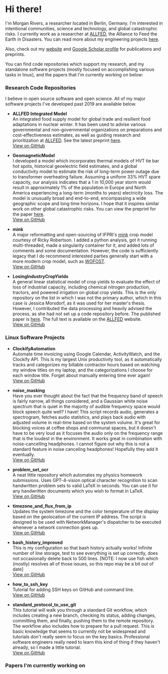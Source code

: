 # Hi there!

I'm Morgan Rivers, a researcher located in Berlin, Germany. I'm interested in intentional communities, science and technology, and global catastrophic risks. I currently work as a researcher at [ALLFED](https://allfed.info/papers/), the Alliance to Feed the Earth in Disasters. You can read more about my engineering projects [here](Portfolio.pdf).

Also, check out my [website](https://morganrivers.com/) and [Google Scholar profile](https://scholar.google.com/citations?user=nXYa_QEAAAAJ) for publications and preprints.

You can find code repositories which support my research, and my standalone software projects (mostly focused on accomplishing various tasks in linux), and the papers that I'm currently working on below:

### Research Code Repositories

I believe in open source software and open science. All of my major software projects I've developed past 2019 are available below.

- **ALLFED Integrated Model**  
  An integrated food supply model for global trade and resilient food adaptations in nuclear winter. It has been used to advise various governmental and non-governmental organizations on preparations and cost-effectiveness estimates, as well as guiding research and prioritization at [ALLFED](https://allfed.info). See the latest preprint [here](https://allfed.info/images/pdfs/Preprint%20V2.0%20Integrated%20assessment%20ALLFED.docx.pdf).  
  [View on GitHub](https://github.com/allfed/allfed-integrated-model)

- **GeomagneticModel**  
  I developed a model which incorporates thermal models of HVT tie bar hot spots, historical geoelectric field estimates, and a global conductivity model to estimate the risk of long-term power outage due to transformer overheating failure. Assuming a uniform 33% HVT spare capacity, our analysis indicates that a 1 in 10,000 year storm would result in approximately 1% of the population in Europe and North America experiencing a long-term (months to years) electricity loss. The model is unusually broad and end-to-end, encompassing a wide geographic scope and long time horizons. I hope that it inspires similar work on other global catastrophic risks. You can view the preprint for the paper [here](https://arxiv.org/abs/2403.18070).  
  [View on GitHub](https://github.com/allfed/GeomagneticModel)

- **mink**  
  A major reformatting and open-sourcing of IFPRI's [mink](https://www.ifpri.org/publication/mink-details-global-gridded-crop-modeling-system) crop model courtesy of Ricky Robertson. I added a python analysis, got it running multi-threaded, made a singularity container for it, and added lots of comments and some documentation. However, the code is sufficiently legacy that I do recommend interested parties generally start with a more modern crop model, such as [WOFOST](https://www.wur.nl/en/research-results/research-institutes/environmental-research/facilities-tools/software-models-and-databases/wofost.htm).  
  [View on GitHub](https://github.com/allfed/mink)

- **LosingIndustryCropYields**  
  A general linear statistical model of crop yields to evaluate the effect of loss of industrial capacity, including chemical nitrogen production, tractors, and powered irrigation on global crop yields. This is the only repository on the list in which I was not the primary author, which in this case is Jessica Morsdorf, as it was used for her master's thesis. However, I contributed the data processing and heavily advised the process, as she had not set up a code repository before. The published paper is [here](https://pubmed.ncbi.nlm.nih.gov/38223898/). The full text is available on the [ALLFED](https://allfed.info) website.  
  [View on GitHub](https://github.com/allfed/LosingIndustryCropYields)

### Linux Software Projects

- **ClockifyAutomation**  
  Automate time invoicing using Google Calendar, ActivityWatch, and the Clockify API. This is my largest Unix productivity tool, as it automatically tracks and categorizes my billable contractor hours based on watching my window titles on my laptop, and the categorizations I choose for each window title. Forget about manually entering time ever again!  
  [View on GitHub](https://github.com/morganrivers/ClockifyAutomation)

- **noise_masking**  
  Have you ever thought about the fact that the frequency band of speech is fairly narrow, all things considered, and a Gaussian white noise spectrum that is quiet in the majority of audible frequency space would block speech quite well? I have! This script records audio, generates a spectrogram, fetches audio statistics, and plays back audio with adjusted volume in real-time based on the system volume. It's great for blocking voices at coffee shops and communal spaces, but it doesn't have to be very loud as it focuses the audio only on the frequency range that is the loudest in the environment. It works great in combination with noise-cancelling headphones. I cannot figure out why this is not a standard feature in noise canceling headphones! Hopefully they add it eventually.  
  [View on GitHub](https://github.com/morganrivers/noise_masking)

- **problem_set_ocr**  
  A neat little repository which automates my physics homework submissions. Uses GPT-4-vision optical character recognition to scan handwritten problem sets to valid LaTeX in seconds. You can use it for any handwritten documents which you wish to format in LaTeX.  
  [View on GitHub](https://github.com/morganrivers/problem_set_ocr)

- **timezone_and_flux_from_ip**  
  Updates the system timezone and the color temperature of the display based on the geolocation of the current IP address. The script is designed to be used with NetworkManager's dispatcher to be executed whenever a network connection goes up.  
  [View on GitHub](https://github.com/morganrivers/timezone_and_flux_from_ip)

- **bash_history_improved**  
  This is my configuration so that bash history actually works! Infinite number of line storage, test to see everything is set up correctly, does not occasionally delete back to 500 lines. [NOTE: I now use fish which (mostly) resolves all of those issues, so this repo may be a bit out of date]  
  [View on GitHub](https://github.com/morganrivers/bash_history_improved)

- **how_to_ssh_key**  
  Tutorial for adding SSH keys on GitHub and command line.  
  [View on GitHub](https://github.com/morganrivers/how_to_ssh_key)

- **standard_protocol_to_use_git**  
  This tutorial will walk you through a standard Git workflow, which includes creating a new branch, checking its status, adding changes, committing them, and finally, pushing them to the remote repository. The workflow also includes how to prepare for a pull request. This is basic knowledge that seems to currently not be widespread and tutorials don't really seem to focus on the key basics. Professional software engineers really need to learn this kind of thing if they haven't already, so I made a little tutorial.  
  [View on GitHub](https://github.com/morganrivers/standard_protocol_to_use_git)

### Papers I'm currently working on
